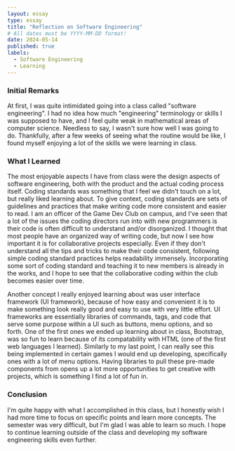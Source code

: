 ```yaml
---
layout: essay
type: essay
title: "Reflection on Software Engineering"
# All dates must be YYYY-MM-DD format!
date: 2024-05-14
published: true
labels:
  - Software Engineering
  - Learning
---
```

### Initial Remarks

At first, I was quite intimidated going into a class called "software engineering". I had no idea how much "engineering" terminology or skills I was supposed to have, and I feel quite weak in mathematical areas of computer science. Needless to say, I wasn't sure how well I was going to do. Thankfully, after a few weeks of seeing what the routine would be like, I found myself enjoying a lot of the skills we were learning in class.

### What I Learned

The most enjoyable aspects I have from class were the design aspects of software engineering, both with the product and the actual coding process itself. Coding standards was something that I feel we didn't touch on a lot, but really liked learning about. To give context, coding standards are sets of guidelines and practices that make writing code more consistent and easier to read. I am an officer of the Game Dev Club on campus, and I've seen that a lot of the issues the coding directors run into with new programmers is their code is often difficult to understand and/or disorganized. I thought that most people have an organized way of writing code, but now I see how important it is for collaborative projects especially. Even if they don't understand all the tips and tricks to make their code consistent, following simple coding standard practices helps readability immensely. Incorporating some sort of coding standard and teaching it to new members is already in the works, and I hope to see that the collaborative coding within the club becomes easier over time.

Another concept I really enjoyed learning about was user interface framework (UI framework), because of how easy and convenient it is to make something look really good and easy to use with very little effort. UI frameworks are essentially libraries of commands, tags, and code that serve some purpose within a UI such as buttons, menu options, and so forth. One of the first ones we ended up learning about in class, Bootstrap, was so fun to learn because of its compatability with HTML (one of the first web languages I learned). Similarly to my last point, I can really see this being implemented in certain games I would end up developing, specifically ones with a lot of menu options. Having libraries to pull these pre-made components from opens up a lot more opportunities to get creative with projects, which is something I find a lot of fun in.

### Conclusion

I'm quite happy with what I accomplished in this class, but I honestly wish I had more time to focus on specific points and learn more concepts. The semester was very difficult, but I'm glad I was able to learn so much. I hope to continue learning outside of the class and developing my software engineering skills even further.

